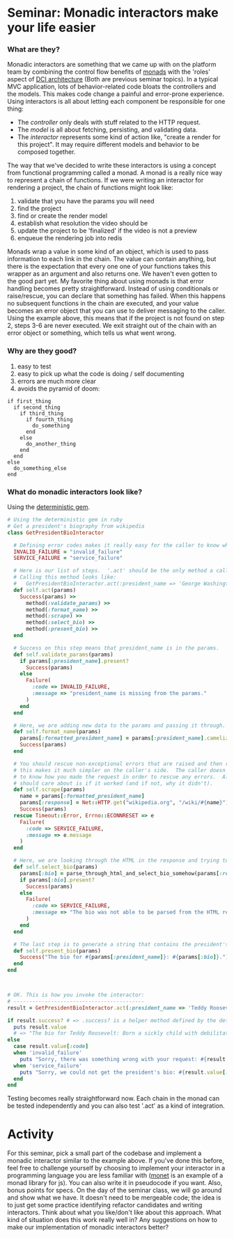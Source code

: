 # Seminar: Monadic interactors make your life easier

### What are they?
Monadic interactors are something that we came up with on the platform team by combining the control flow benefits of [monads](https://codon.com/refactoring-ruby-with-monads) with the 'roles' aspect of [DCI architecture](http://www.artima.com/articles/dci_vision.html) (Both are previous seminar topics).
In a typical MVC application, lots of behavior-related code bloats the controllers and the models.  This makes code change a painful and error-prone experience. Using interactors is all about letting each component be responsible for one thing:

- The *controller* only deals with stuff related to the HTTP request.
- The *model* is all about fetching, persisting, and validating data.
- The *interactor* represents some kind of action like, "create a render for this project".  It may require different models and behavior to be composed together.

The way that we've decided to write these interactors is using a concept from functional programming called a monad. A monad is a really nice way to represent a chain of functions.  If we were writing an interactor for rendering a project, the chain of functions might look like:

1. validate that you have the params you will need
2. find the project
3. find or create the render model
4. establish what resolution the video should be
5. update the project to be 'finalized' if the video is not a preview
6. enqueue the rendering job into redis

Monads wrap a value in some kind of an object, which is used to pass information to each link in the chain.  The value can contain anything, but there is the expectation that every one one of your functions takes this wrapper as an argument and also returns one.
We haven't even gotten to the good part yet.  My favorite thing about using monads is that error handling becomes pretty straightforward.  Instead of using conditionals or raise/rescue, you can declare that something has failed.  When this happens no subsequent functions in the chain are executed, and your value becomes an error object that you can use to deliver messaging to the caller.  Using the example above, this means that if the project is not found on step 2, steps 3-6 are never executed.  We exit straight out of the chain with an error object or something, which tells us what went wrong.

### Why are they good?
1. easy to test
2. easy to pick up what the code is doing / self documenting
3. errors are much more clear
4. avoids the pyramid of doom:

```
if first_thing
  if second_thing
    if third_thing
      if fourth_thing
        do_something
      end
    else
      do_another_thing
    end
  end
else
  do_something_else
end
```

### What do monadic interactors look like?
Using the [deterministic gem](https://github.com/pzol/deterministic).

```ruby
# Using the deterministic gem in ruby
# Get a president's biography from wikipedia
class GetPresidentBioInteractor

  # Defining error codes makes it really easy for the caller to know what to expect.
  INVALID_FAILURE = "invalid_failure"
  SERVICE_FAILURE = "service_failure"

  # Here is our list of steps.  '.act' should be the only method a caller needs to know about.
  # Calling this method looks like:
  #   GetPresidentBioInteractor.act(:president_name => 'George Washington')
  def self.act(params)
    Success(params) >>
      method(:validate_params) >>
      method(:format_name) >>
      method(:scrape) >>
      method(:select_bio) >>
      method(:present_bio) >>
  end

  # Success on this step means that president_name is in the params.
  def self.validate_params(params)
    if params[:president_name].present?
      Success(params)
    else
      Failure(
        :code => INVALID_FAILURE,
        :message => "president_name is missing from the params."
      )
    end
  end

  # Here, we are adding new data to the params and passing it through.
  def self.format_name(params)
    params[:formatted_president_name] = params[:president_name].camelize
    Success(params)
  end

  # You should rescue non-exceptional errors that are raised and then return a Failure.
  # this makes it much simpler on the caller's side.  The caller doesn't have
  # to know how you made the request in order to rescue any errors.  All it
  # should care about is if it worked (and if not, why it didn't).
  def self.scrape(params)
    name = params[:formatted_president_name]
    params[:response] = Net::HTTP.get("wikipedia.org", "/wiki/#{name}")
    Success(params)
  rescue Timeout::Error, Errno::ECONNRESET => e
    Failure(
      :code => SERVICE_FAILURE,
      :message => e.message
    )
  end

  # Here, we are looking through the HTML in the response and trying to find the president's bio.
  def self.select_bio(params)
    params[:bio] = parse_through_html_and_select_bio_somehow(params[:response])
    if params[:bio].present?
      Success(params)
    else
      Failure(
        :code => SERVICE_FAILURE,
        :message => "The bio was not able to be parsed from the HTML response."
      )
    end
  end

  # The last step is to generate a string that contains the president's bio.
  def self.present_bio(params)
    Success("The bio for #{params[:president_name]}: #{params[:bio]}.")
  end
end



# OK. This is how you invoke the interactor:
# ------------------------------------------
result = GetPresidentBioInteractor.act(:president_name => 'Teddy Roosevelt')

if result.success? # => .success? is a helper method defined by the deterministic gem
  puts result.value
  # => "The bio for Teddy Roosevelt: Born a sickly child with debilitating asthma, Roosevelt..."
else
  case result.value[:code]
  when 'invalid_failure'
    puts "Sorry, there was something wrong with your request: #{result.value[:message]}."
  when 'service_failure'
    puts "Sorry, we could not get the president's bio: #{result.value[:message]}."
  end
end

```

Testing becomes really straightforward now.  Each chain in the monad can be tested independently and you can also test '.act' as a kind of integration.

# Activity
For this seminar, pick a small part of the codebase and implement a monadic interactor similar to the example above.  If you've done this before, feel free to challenge yourself by choosing to implement your interactor in a programming language you are less familiar with ([monet](https://cwmyers.github.io/monet.js/) is an example of a monad library for js).  You can also write it in pseudocode if you want.  Also, bonus points for specs.  On the day of the seminar class, we will go around and show what we have.  It doesn't need to be mergeable code; the idea is to just get some practice identifying refactor candidates and writing interactors.  Think about what you like/don't like about this approach.  What kind of situation does this work really well in?  Any suggestions on how to make our implementation of monadic interactors better?
